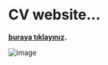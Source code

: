 # CV website...

**[buraya tıklayınız](https://emirhankeskin1923.com).** 

![image](https://github.com/emirhan1923/mycv/assets/98194242/16f14695-dd2e-4644-a3f4-7c8feadffb9c)
